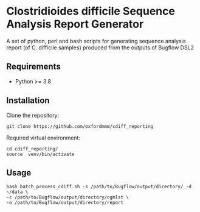 # Clostridioides difficile Sequence Analysis Report Generator
A set of python, perl and bash scripts for generating sequence analysis report (of C. difficile samples) produced from the outputs of Bugflow DSL2

## Requirements
* Python >= 3.8


## Installation
Clone the repository:
```
git clone https://github.com/oxfordmmm/cdiff_reporting
```

Required virtual environment:
```
cd cdiff_reporting/
source  venv/bin/activate
```

## Usage
```
bash batch_process_cdiff.sh -s /path/to/Bugflow/output/directory/ -d ~/data \
-c /path/to/Bugflow/output/directory/cgmlst \
-o /path/to/Bugflow/output/directory/report
```